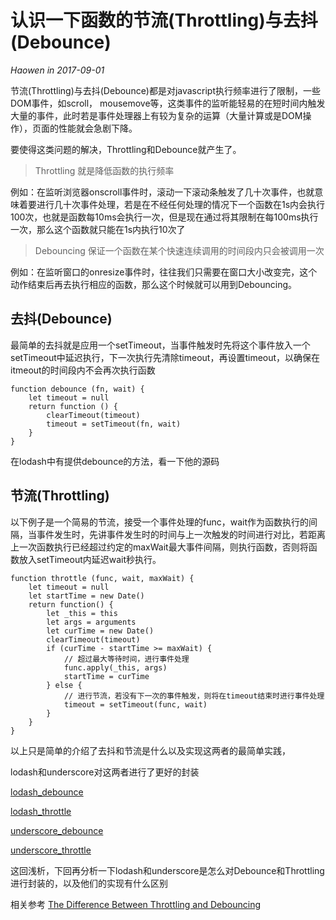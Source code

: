 # 认识一下函数的节流(Throttling)与去抖(Debounce)

*Haowen in 2017-09-01*

节流(Throttling)与去抖(Debounce)都是对javascript执行频率进行了限制，一些DOM事件，如scroll， mousemove等，这类事件的监听能轻易的在短时间内触发大量的事件，此时若是事件处理器上有较为复杂的运算（大量计算或是DOM操作），页面的性能就会急剧下降。

要使得这类问题的解决，Throttling和Debounce就产生了。

> Throttling 就是降低函数的执行频率

例如：在监听浏览器onscroll事件时，滚动一下滚动条触发了几十次事件，也就意味着要进行几十次事件处理，若是在不经任何处理的情况下一个函数在1s内会执行100次，也就是函数每10ms会执行一次，但是现在通过将其限制在每100ms执行一次，那么这个函数就只能在1s内执行10次了

> Debouncing 保证一个函数在某个快速连续调用的时间段内只会被调用一次

例如：在监听窗口的onresize事件时，往往我们只需要在窗口大小改变完，这个动作结束后再去执行相应的函数，那么这个时候就可以用到Debouncing。


## 去抖(Debounce)

最简单的去抖就是应用一个setTimeout，当事件触发时先将这个事件放入一个setTimeout中延迟执行，下一次执行先清除timeout，再设置timeout，以确保在itmeout的时间段内不会再次执行函数

    function debounce (fn, wait) {
        let timeout = null
        return function () {
            clearTimeout(timeout)
            timeout = setTimeout(fn, wait)
        }
    }

在lodash中有提供debounce的方法，看一下他的源码

## 节流(Throttling)

以下例子是一个简易的节流，接受一个事件处理的func，wait作为函数执行的间隔，当事件发生时，先讲事件发生时的时间与上一次触发的时间进行对比，若距离上一次函数执行已经超过约定的maxWait最大事件间隔，则执行函数，否则将函数放入setTimeout内延迟wait秒执行。

    function throttle (func, wait, maxWait) {
        let timeout = null
        let startTime = new Date()
        return function() {
            let _this = this
            let args = arguments
            let curTime = new Date()
            clearTimeout(timeout)
            if (curTime - startTime >= maxWait) {
                // 超过最大等待时间，进行事件处理
                func.apply(_this, args)
                startTime = curTime
            } else {
                // 进行节流，若没有下一次的事件触发，则将在timeout结束时进行事件处理
                timeout = setTimeout(func, wait)
            }
        }
    }

以上只是简单的介绍了去抖和节流是什么以及实现这两者的最简单实践，

lodash和underscore对这两者进行了更好的封装

[lodash_debounce](https://github.com/lodash/lodash/blob/4.17.4/lodash.js#L10321)

[lodash_throttle](https://github.com/lodash/lodash/blob/4.17.4/lodash.js#L10911)

[underscore_debounce](https://github.com/jashkenas/underscore/blob/e944e0275abb3e1f366417ba8facb5754a7ad273/underscore.js#L880)

[underscore_throttle](https://github.com/jashkenas/underscore/blob/e944e0275abb3e1f366417ba8facb5754a7ad273/underscore.js#L835)

这回浅析，下回再分析一下lodash和underscore是怎么对Debounce和Throttling进行封装的，以及他们的实现有什么区别

相关参考
[The Difference Between Throttling and Debouncing](https://css-tricks.com/the-difference-between-throttling-and-debouncing/)

